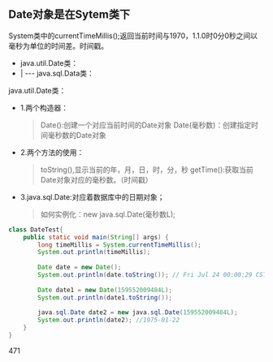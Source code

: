 ## Date对象是在Sytem类下
 System类中的currentTimeMillis();返回当前时间与1970，1.1.0时0分0秒之间以毫秒为单位的时间差。时间戳。

 * java.util.Date类：
 *    | --- java.sql.Data类：
 
java.util.Date类：
 * 1.两个构造器：
    > Date():创建一个对应当前时间的Date对象
    > Date(毫秒数)：创建指定时间毫秒数的Date对象
 * 2.两个方法的使用：
    > toString(),显示当前的年，月，日，时，分，秒
    > getTime():获取当前Date对象对应的毫秒数。（时间戳）
 * 3.java.sql.Date:对应着数据库中的日期对象；
    > 如何实例化：new java.sql.Date(毫秒数L);
```java
class DateTest{
    public static void main(String[] args) {
        long timeMillis = System.currentTimeMillis();
        System.out.println(timeMillis);
    
        Date date = new Date();
        System.out.println(date.toString()); // Fri Jul 24 00:00:29 CST 2020
    
        Date date1 = new Date(159552009484L);
        System.out.println(date1.toString());
    
        java.sql.Date date2 = new java.sql.Date(159552009484L);
        System.out.println(date2); //1975-01-22
    }
}
``` 

471 